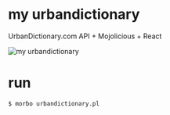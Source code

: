 # my urbandictionary

UrbanDictionary.com API + Mojolicious + React

![my urbandictionary](https://farm2.staticflickr.com/1564/24569285174_c5be68781e_b.jpg)

# run

```
$ morbo urbandictionary.pl 
```
